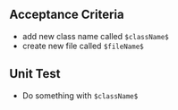 ## Acceptance Criteria
- add new class name called `$className$`
- create new file called `$fileName$`

## Unit Test
- Do something with `$className$`
